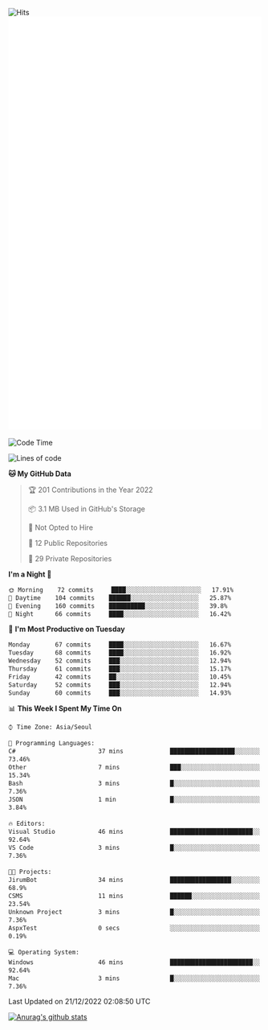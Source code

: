 ![Hits](https://hits.seeyoufarm.com/api/count/incr/badge.svg?url=https%3A%2F%2Fgithub.com%2Fkokose1234&count_bg=%2379C83D&title_bg=%23555555&icon=apple.svg&icon_color=%23E7E7E7&title=hits&edge_flat=false)
<br/>
![Metrics](https://github.com/kokose1234/kokose1234/blob/main/github-metrics.svg)

<!--START_SECTION:waka-->
![Code Time](http://img.shields.io/badge/Code%20Time-719%20hrs%2058%20mins-blue)

![Lines of code](https://img.shields.io/badge/From%20Hello%20World%20I%27ve%20Written-884%20Thousand%20lines%20of%20code-blue)

**🐱 My GitHub Data** 

> 🏆 201 Contributions in the Year 2022
 > 
> 📦 3.1 MB Used in GitHub's Storage 
 > 
> 🚫 Not Opted to Hire
 > 
> 📜 12 Public Repositories 
 > 
> 🔑 29 Private Repositories  
 > 
**I'm a Night 🦉** 

```text
🌞 Morning    72 commits     ████░░░░░░░░░░░░░░░░░░░░░   17.91% 
🌆 Daytime    104 commits    ██████░░░░░░░░░░░░░░░░░░░   25.87% 
🌃 Evening    160 commits    ██████████░░░░░░░░░░░░░░░   39.8% 
🌙 Night      66 commits     ████░░░░░░░░░░░░░░░░░░░░░   16.42%

```
📅 **I'm Most Productive on Tuesday** 

```text
Monday       67 commits     ████░░░░░░░░░░░░░░░░░░░░░   16.67% 
Tuesday      68 commits     ████░░░░░░░░░░░░░░░░░░░░░   16.92% 
Wednesday    52 commits     ███░░░░░░░░░░░░░░░░░░░░░░   12.94% 
Thursday     61 commits     ███░░░░░░░░░░░░░░░░░░░░░░   15.17% 
Friday       42 commits     ██░░░░░░░░░░░░░░░░░░░░░░░   10.45% 
Saturday     52 commits     ███░░░░░░░░░░░░░░░░░░░░░░   12.94% 
Sunday       60 commits     ███░░░░░░░░░░░░░░░░░░░░░░   14.93%

```


📊 **This Week I Spent My Time On** 

```text
⌚︎ Time Zone: Asia/Seoul

💬 Programming Languages: 
C#                       37 mins             ██████████████████░░░░░░░   73.46% 
Other                    7 mins              ███░░░░░░░░░░░░░░░░░░░░░░   15.34% 
Bash                     3 mins              █░░░░░░░░░░░░░░░░░░░░░░░░   7.36% 
JSON                     1 min               █░░░░░░░░░░░░░░░░░░░░░░░░   3.84%

🔥 Editors: 
Visual Studio            46 mins             ███████████████████████░░   92.64% 
VS Code                  3 mins              █░░░░░░░░░░░░░░░░░░░░░░░░   7.36%

🐱‍💻 Projects: 
JirumBot                 34 mins             █████████████████░░░░░░░░   68.9% 
CSMS                     11 mins             ██████░░░░░░░░░░░░░░░░░░░   23.54% 
Unknown Project          3 mins              █░░░░░░░░░░░░░░░░░░░░░░░░   7.36% 
AspxTest                 0 secs              ░░░░░░░░░░░░░░░░░░░░░░░░░   0.19%

💻 Operating System: 
Windows                  46 mins             ███████████████████████░░   92.64% 
Mac                      3 mins              █░░░░░░░░░░░░░░░░░░░░░░░░   7.36%

```


 Last Updated on 21/12/2022 02:08:50 UTC
<!--END_SECTION:waka-->

[![Anurag's github stats](https://github-readme-stats.vercel.app/api?username=kokose1234&theme=dracula)](https://github.com/anuraghazra/github-readme-stats)



	
